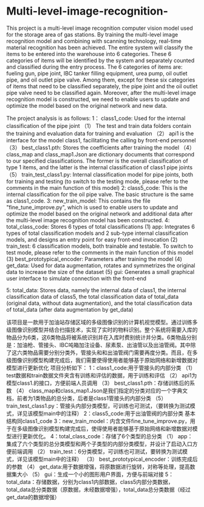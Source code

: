 # Multi-level-image-recognition-
This project is a multi-level image recognition computer vision model used for the storage area of gas stations. By training the multi-level image recognition model and combining with scanning technology, real-time material recognition has been achieved. The entire system will classify the items to be entered into the warehouse into 6 categories. These 6 categories of items will be identified by the system and separately counted and classified during the entry process. The 6 categories of items are: fueling gun, pipe joint, IBC tanker filling equipment, urea pump, oil outlet pipe, and oil outlet pipe valve. Among them, except for these six categories of items that need to be classified separately, the pipe joint and the oil outlet pipe valve need to be classified again. Moreover, after the multi-level image recognition model is constructed, we need to enable users to update and optimize the model based on the original network and new data.

The project analysis is as follows:
1： class1_code: Used for the internal classification of the pipe joint
（1）	The test and train data folders contain the training and evaluation data for training and evaluation
（2）	api1 is the interface for the model class1, facilitating the calling by front-end personnel
（3）	best_class1.pth: Stores the coefficients after training the model
（4）	class_map and class_map1.Json are dictionary documents that correspond to our specified classifications. The former is the overall classification of type 1 items, and the latter is the internal classification of class1 pipe joints
（5）	train_test_class1.py: Internal classification model for pipe joints, both for training and testing (to switch to the testing mode, please refer to the comments in the main function of this model)
2:   class5_code: This is the internal classification for the oil pipe valve. 
The basic structure is the same as class1_code.
3:   new_train_model: This contains the file "fine_tune_improve.py", which is used to enable users to update and optimize the model based on the original network and additional data after the multi-level image recognition model has been constructed.
4:   total_class_code: Stores 6 types of total classifications
(1)  app: Integrates 6 types of total classification models and 2 sub-type internal classification models, and designs an entry point for easy front-end invocation
(2)  train_test: 6 classification models, both trainable and testable. To switch to test mode, please refer to the comments in the main function of this model
(3)  best_prototypical_encoder: Parameters after training the model
(4)  get_data: Used for data augmentation, rotates and symmetrizes the original data to increase the size of the dataset
(5)  gui: Generates a small graphical user interface to simulate connection with the front-end

5: total_data:  Stores data, namely the internal data of class1, the internal classification data of class5, the total classification data of total_data (original data, without data augmentation), and the total classification data of total_data (after data augmentation by get_data)

该项目是一款用于加油站存储区域的多级图像识别的计算机视觉模型。通过训练多级图像识别模型并结合扫描技术，实现了实时的物料识别。整个系统将需要入库的物品分为6类，这6类物品将被系统识别并在入库时费别统计并分类。6类物品分别是：加油枪、管接头、IBC吨箱加注设备、尿素泵、出油管以及出油管阀。其中除了这六类物品需要分别分类外，管接头和和出油管阀门需要再度分类。而且，在多级图像识别模型构建完成后，我们需要使得使用者能够基于原始网络和新增数据对模型进行更新优化
项目分析如下：
1：class1_code:用于管接头的内部分类
（1）	test数据和train数据文件夹含有训练和评估的数据，用于训练和评估
（2）	api1为模型class1.的接口，方便前端人员调用
（3）	best_class1.pth：存储训练后的系数
（4）	class_map和class_map1.Json是我们指定的分类对应的一个字典文档，前者为1类物品的总分类，后者是class1管接头的内部分类
（5）	train_test_class1.py：管接头内部分类模型，可训练也可测试，（要转换为测试模式，详见该模型main中的注释）
2：class5_code:用于出油管阀的内部分类
	基本结构同class1_code
3：new_train_model：内含文件fine_tune_improve.py，用于在多级图像识别模型构建完成后，使得使用者能够基于原始网络和新增数据对模型进行更新优化。
4：total_class_code：存储了6个类型的总分类
	（1） app：集成了六个类型的总分类模型和两个子类型的内部分类模型，并设计了启动入口方便前端调用
  （2） train_test：6分类模型，可训练也可测试，要转换为测试模式，详见该模型main中的注释）
	（3） best_prototypical_encoder：训练完成后的参数
	（4） get_data:用于数据增强，将原数据进行旋转，对称等处理，提高数据集大小
	（5） gui：生成一个小的图形用户界面，方便与前端对接
5：total_data：存储数据，分别为class1内部数据，class5内部分类数据，total_data总分类数据（原数据，未经数据增强），total_data总分类数据（经过get_data的数据增强）


